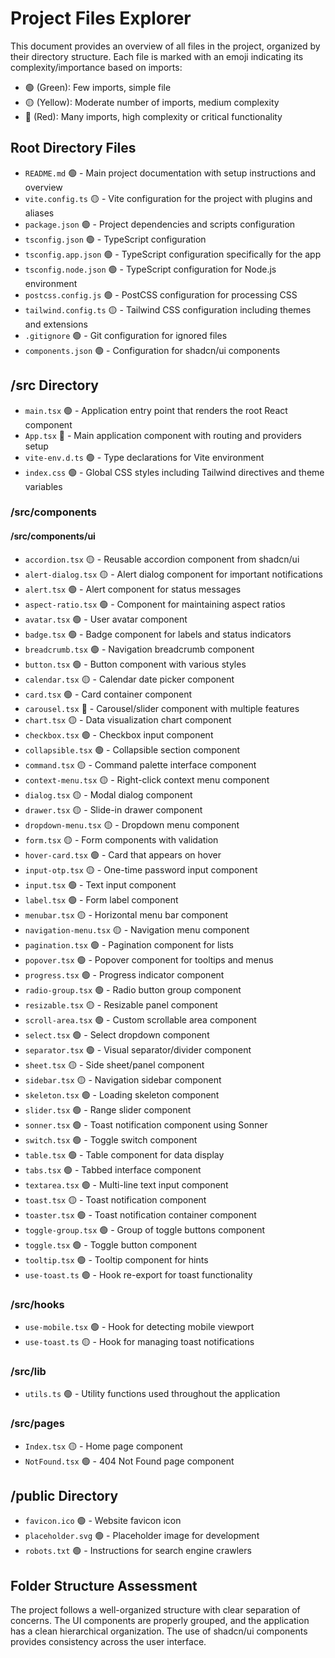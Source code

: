
# Project Files Explorer

This document provides an overview of all files in the project, organized by their directory structure. Each file is marked with an emoji indicating its complexity/importance based on imports:
- 🟢 (Green): Few imports, simple file
- 🟡 (Yellow): Moderate number of imports, medium complexity
- 🔴 (Red): Many imports, high complexity or critical functionality

## Root Directory Files

- `README.md` 🟢 - Main project documentation with setup instructions and overview
- `vite.config.ts` 🟡 - Vite configuration for the project with plugins and aliases
- `package.json` 🟢 - Project dependencies and scripts configuration
- `tsconfig.json` 🟢 - TypeScript configuration
- `tsconfig.app.json` 🟢 - TypeScript configuration specifically for the app
- `tsconfig.node.json` 🟢 - TypeScript configuration for Node.js environment
- `postcss.config.js` 🟢 - PostCSS configuration for processing CSS
- `tailwind.config.ts` 🟡 - Tailwind CSS configuration including themes and extensions
- `.gitignore` 🟢 - Git configuration for ignored files
- `components.json` 🟢 - Configuration for shadcn/ui components

## /src Directory

- `main.tsx` 🟢 - Application entry point that renders the root React component
- `App.tsx` 🔴 - Main application component with routing and providers setup
- `vite-env.d.ts` 🟢 - Type declarations for Vite environment
- `index.css` 🟢 - Global CSS styles including Tailwind directives and theme variables

### /src/components

#### /src/components/ui
- `accordion.tsx` 🟡 - Reusable accordion component from shadcn/ui
- `alert-dialog.tsx` 🟡 - Alert dialog component for important notifications
- `alert.tsx` 🟢 - Alert component for status messages
- `aspect-ratio.tsx` 🟢 - Component for maintaining aspect ratios
- `avatar.tsx` 🟢 - User avatar component
- `badge.tsx` 🟢 - Badge component for labels and status indicators
- `breadcrumb.tsx` 🟢 - Navigation breadcrumb component
- `button.tsx` 🟢 - Button component with various styles
- `calendar.tsx` 🟡 - Calendar date picker component
- `card.tsx` 🟢 - Card container component
- `carousel.tsx` 🔴 - Carousel/slider component with multiple features
- `chart.tsx` 🟡 - Data visualization chart component
- `checkbox.tsx` 🟢 - Checkbox input component
- `collapsible.tsx` 🟢 - Collapsible section component
- `command.tsx` 🟡 - Command palette interface component
- `context-menu.tsx` 🟡 - Right-click context menu component
- `dialog.tsx` 🟡 - Modal dialog component
- `drawer.tsx` 🟡 - Slide-in drawer component
- `dropdown-menu.tsx` 🟡 - Dropdown menu component
- `form.tsx` 🟡 - Form components with validation
- `hover-card.tsx` 🟢 - Card that appears on hover
- `input-otp.tsx` 🟡 - One-time password input component
- `input.tsx` 🟢 - Text input component
- `label.tsx` 🟢 - Form label component
- `menubar.tsx` 🟡 - Horizontal menu bar component
- `navigation-menu.tsx` 🟡 - Navigation menu component
- `pagination.tsx` 🟢 - Pagination component for lists
- `popover.tsx` 🟢 - Popover component for tooltips and menus
- `progress.tsx` 🟢 - Progress indicator component
- `radio-group.tsx` 🟢 - Radio button group component
- `resizable.tsx` 🟡 - Resizable panel component
- `scroll-area.tsx` 🟢 - Custom scrollable area component
- `select.tsx` 🟢 - Select dropdown component
- `separator.tsx` 🟢 - Visual separator/divider component
- `sheet.tsx` 🟡 - Side sheet/panel component
- `sidebar.tsx` 🟡 - Navigation sidebar component
- `skeleton.tsx` 🟢 - Loading skeleton component
- `slider.tsx` 🟢 - Range slider component
- `sonner.tsx` 🟢 - Toast notification component using Sonner
- `switch.tsx` 🟢 - Toggle switch component
- `table.tsx` 🟢 - Table component for data display
- `tabs.tsx` 🟢 - Tabbed interface component
- `textarea.tsx` 🟢 - Multi-line text input component
- `toast.tsx` 🟡 - Toast notification component
- `toaster.tsx` 🟢 - Toast notification container component
- `toggle-group.tsx` 🟢 - Group of toggle buttons component
- `toggle.tsx` 🟢 - Toggle button component
- `tooltip.tsx` 🟢 - Tooltip component for hints
- `use-toast.ts` 🟢 - Hook re-export for toast functionality

### /src/hooks
- `use-mobile.tsx` 🟢 - Hook for detecting mobile viewport
- `use-toast.ts` 🟡 - Hook for managing toast notifications

### /src/lib
- `utils.ts` 🟢 - Utility functions used throughout the application

### /src/pages
- `Index.tsx` 🟡 - Home page component
- `NotFound.tsx` 🟢 - 404 Not Found page component

## /public Directory
- `favicon.ico` 🟢 - Website favicon icon
- `placeholder.svg` 🟢 - Placeholder image for development
- `robots.txt` 🟢 - Instructions for search engine crawlers

## Folder Structure Assessment

The project follows a well-organized structure with clear separation of concerns. The UI components are properly grouped, and the application has a clean hierarchical organization. The use of shadcn/ui components provides consistency across the user interface.

